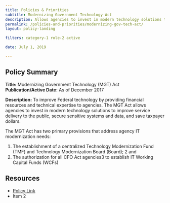 ```yaml
---
title: Policies & Priorities
subtitle: Modernizing Government Technology Act
description: Allows agencies to invest in modern technology solutions to improve service delivery to the public, secure sensitive systems and data, and save taxpayer dollars.
permalink: /policies-and-priorities/modernizing-gov-tech-act/
layout: policy-landing

filters: category-1 role-2 active

date: July 1, 2019

---
```


## Policy Summary

**Title:** Modernizing Government Technology (MGT) Act</br>
**Publication/Active Date:** As of December 2017

**Description:** To improve Federal technology by providing financial resources and technical expertise to agencies. The MGT Act allows agencies to invest in modern technology solutions to improve service delivery to the public, secure sensitive systems and data, and save taxpayer dollars.

The MGT Act has two primary provisions that address agency IT modernization needs:
1. 	 The establishment of a centralized Technology Modernization Fund (TMF) and Technology Modernization Board (Board); 2 and
2. 	 The authorization for all CFO Act agencies3 to establish IT Working Capital Funds (WCFs)

## Resources

* [Policy Link](https://policy.cio.gov/modernizing-government-technology/)
* Item 2
